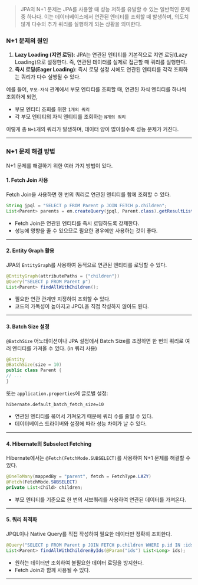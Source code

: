 > JPA의 N+1 문제는 JPA를 사용할 때 성능 저하를 유발할 수 있는 일반적인 문제 중 하나다. 이는 데이터베이스에서 연관된 엔티티를 조회할 때 발생하며, 의도치 않게 다수의 추가 쿼리를 실행하게 되는 상황을 의미한다.

### N+1 문제의 원인
1. **Lazy Loading (지연 로딩)**: JPA는 연관된 엔티티를 기본적으로 지연 로딩(Lazy Loading)으로 설정한다. 즉, 연관된 데이터를 실제로 접근할 때 쿼리를 실행한다.
2. **즉시 로딩(Eager Loading)**: 즉시 로딩 설정 시에도 연관된 엔티티를 각각 조회하는 쿼리가 다수 실행될 수 있다.

예를 들어, `부모-자식` 관계에서 부모 엔티티를 조회할 때, 연관된 자식 엔티티를 하나씩 조회하게 되면,
- 부모 엔티티 조회를 위한 `1개의 쿼리`
- 각 부모 엔티티의 자식 엔티티를 조회하는 `N개의 쿼리`

이렇게 총 `N+1`개의 쿼리가 발생하며, 데이터 양이 많아질수록 성능 문제가 커진다.

---

### N+1 문제 해결 방법
N+1 문제를 해결하기 위한 여러 가지 방법이 있다.

#### 1. **Fetch Join 사용**
Fetch Join을 사용하면 한 번의 쿼리로 연관된 엔티티를 함께 조회할 수 있다.
``` java
String jpql = "SELECT p FROM Parent p JOIN FETCH p.children";
List<Parent> parents = em.createQuery(jpql, Parent.class).getResultList();
```
- Fetch Join은 연관된 엔티티를 즉시 로딩하도록 강제한다.
- 성능에 영향을 줄 수 있으므로 필요한 경우에만 사용하는 것이 좋다.

---

#### 2. **Entity Graph 활용**
JPA의 `EntityGraph`를 사용하여 동적으로 연관된 엔티티를 로딩할 수 있다.
``` java
@EntityGraph(attributePaths = {"children"})
@Query("SELECT p FROM Parent p")
List<Parent> findAllWithChildren();
```
- 필요한 연관 관계만 지정하여 조회할 수 있다.
- 코드의 가독성이 높아지고 JPQL을 직접 작성하지 않아도 된다.

---

#### 3. **Batch Size 설정**
`@BatchSize` 어노테이션이나 JPA 설정에서 Batch Size를 조정하면 한 번의 쿼리로 여러 엔티티를 가져올 수 있다. (in 쿼리 사용)
``` java
@Entity
@BatchSize(size = 10)
public class Parent {
// ...
}
```
또는 `application.properties`에 글로벌 설정:
``` properties
hibernate.default_batch_fetch_size=10
```
- 연관된 엔티티를 묶어서 가져오기 때문에 쿼리 수를 줄일 수 있다.
- 데이터베이스 드라이버와 설정에 따라 성능 차이가 날 수 있다.

---

#### 4. **Hibernate의 Subselect Fetching**
Hibernate에서는 `@Fetch(FetchMode.SUBSELECT)`를 사용하여 N+1 문제를 해결할 수 있다.
``` java
@OneToMany(mappedBy = "parent", fetch = FetchType.LAZY)
@Fetch(FetchMode.SUBSELECT)
private List<Child> children;
```
- 부모 엔티티를 기준으로 한 번의 서브쿼리를 사용하여 연관된 데이터를 가져온다.

---

#### 5. **쿼리 최적화**
JPQL이나 Native Query를 직접 작성하여 필요한 데이터만 정확히 조회한다.
``` java
@Query("SELECT p FROM Parent p JOIN FETCH p.children WHERE p.id IN :ids")
List<Parent> findAllWithChildrenByIds(@Param("ids") List<Long> ids);
```
- 원하는 데이터만 조회하여 불필요한 데이터 로딩을 방지한다.
- Fetch Join과 함께 사용될 수 있다.

---